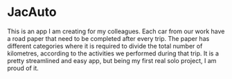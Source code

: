 # JacAuto
This is an app I am creating for my colleagues.
Each car from our work have a road paper that need to be completed after every trip. 
The paper has different categories where it is required to divide the total number of kilometres, according to the activities we performed during that trip.
It is a pretty streamlined and easy app, but being my first real solo project, I am proud of it.
